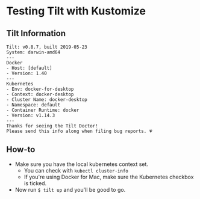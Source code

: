 # Testing Tilt with Kustomize

## Tilt Information

```
Tilt: v0.8.7, built 2019-05-23
System: darwin-amd64
---
Docker
- Host: [default]
- Version: 1.40
---
Kubernetes
- Env: docker-for-desktop
- Context: docker-desktop
- Cluster Name: docker-desktop
- Namespace: default
- Container Runtime: docker
- Version: v1.14.3
---
Thanks for seeing the Tilt Doctor!
Please send this info along when filing bug reports. 💗
```
## How-to

- Make sure you have the local kubernetes context set.
  - You can check with `kubectl cluster-info`
  - If you're using Docker for Mac, make sure the Kubernetes checkbox is ticked.
- Now run `$ tilt up` and you'll be good to go.

